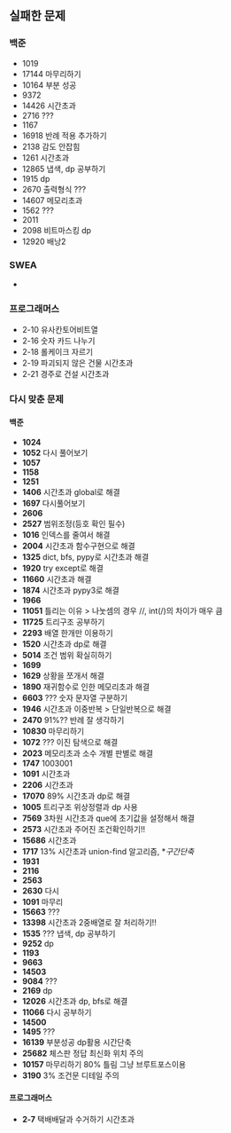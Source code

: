## 실패한 문제

### 백준

- 1019
- 17144 마무리하기
- 10164 부분 성공
- 9372
- 14426 시간초과
- 2716 ???
- 1167
- 16918 반례 적용 추가하기
- 2138 감도 안잡힘
- 1261 시간초과
- 12865 냅색, dp 공부하기
- 1915 dp
- 2670 출력형식 ???
- 14607 메모리초과
- 1562 ???
- 2011
- 2098 비트마스킹 dp
- 12920 배낭2


### SWEA

- 


### 프로그래머스
- 2-10 유사칸토어비트열
- 2-16 숫자 카드 나누기
- 2-18 롤케이크 자르기
- 2-19 파괴되지 않은 건물 시간초과
- 2-21 경주로 건설 시간초과


### 다시 맞춘 문제

#### 백준

- **1024**
- **1052** 다시 풀어보기
- **1057**
- **1158**
- **1251**
- **1406** 시간초과 global로 해결
- **1697** 다시풀어보기
- **2606**
- **2527** 범위조정(등호 확인 필수)
- **1016** 인덱스를 줄여서 해결
- **2004** 시간초과 함수구현으로 해결
- **1325** dict, bfs, pypy로 시간초과 해결
- **1920** try except로 해결
- **11660** 시간초과 해결
- **1874** 시간초과 pypy3로 해결
- **1966**
- **11051** 틀리는 이유 > 나눗셈의 경우 //, int(/)의 차이가 매우 큼
- **11725** 트리구조 공부하기
- **2293** 배열 한개만 이용하기
- **1520** 시간초과 dp로 해결
- **5014** 조건 범위 확실히하기
- **1699**
- **1629** 상황을 쪼개서 해결
- **1890** 재귀함수로 인한 메모리초과 해결
- **6603** ??? 숫자 문자열 구분하기
- **1946** 시간초과 이중반복 > 단일반복으로 해결
- **2470** 91%?? 반례 잘 생각하기
- **10830** 마무리하기
- **1072** ??? 이진 탐색으로 해결
- **2023** 메모리초과 소수 개별 판별로 해결
- **1747** 1003001
- **1091** 시간초과
- **2206** 시간초과
- **17070** 89% 시간초과 dp로 해결
- **1005** 트리구조 위상정렬과 dp 사용
- **7569** 3차원 시간초과 que에 초기값을 설정해서 해결
- **2573** 시간초과 주어진 조건확인하기!!
- **15686** 시간초과
- **1717** 13% 시간초과 union-find 알고리즘, **구간단축*
- **1931**
- **2116**
- **2563**
- **2630** 다시  
- **1091** 마무리
- **15663** ???
- **13398** 시간초과 2중배열로 잘 처리하기!!
- **1535** ??? 냅색, dp 공부하기
- **9252** dp
- **1193**
- **9663**
- **14503**
- **9084** ???
- **2169** dp
- **12026** 시간초과 dp, bfs로 해결
- **11066** 다시 공부하기
- **14500**
- **1495** ???
- **16139** 부분성공 dp활용 시간단축
- **25682** 체스판 정답 최신화 위치 주의
- **10157** 마무리하기 80% 틀림 그냥 브루트포스이용
- **3190** 3% 조건문 디테일 주의



#### 프로그래머스

- **2-7** 택배배달과 수거하기 시간초과
